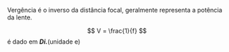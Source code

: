 Vergência é o inverso da distância focal, geralmente representa a potência da lente.

$$
V = \frac{1}{f}
$$
é dado em ***Di.***(unidade e) 